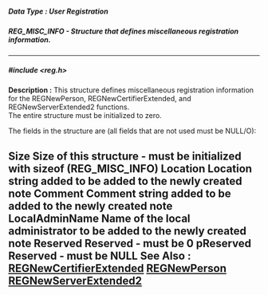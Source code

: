 ##### Data Type : User Registration
##### REG_MISC_INFO - Structure that defines miscellaneous registration information.
---
##### #include <reg.h>
**Description :**
This structure defines miscellaneous registration information for the 
REGNewPerson, REGNewCertifierExtended, and REGNewServerExtended2 functions.  
The entire structure must
be initialized to zero.

The fields in the structure are (all fields that are not used must be NULL/O):

Size  Size of this structure - must be initialized with sizeof (REG_MISC_INFO)
Location  Location string added to be added to the newly created note
Comment  Comment string added to be added to the newly created note
LocalAdminName Name of the local administrator to be added to the newly created 
note
Reserved  Reserved - must be 0
pReserved  Reserved - must be NULL
**See Also :**
[REGNewCertifierExtended](D:/md_files/REGNewCertifierExtended.md)
[REGNewPerson](D:/md_files/REGNewPerson.md)
[REGNewServerExtended2](D:/md_files/REGNewServerExtended2.md)
---
